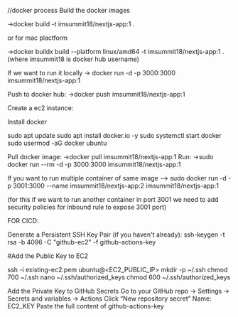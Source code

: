 //docker process
Build the docker images

→docker build -t imsummit18/nextjs-app:1 .

or for mac plactform

→docker buildx build --platform linux/amd64 -t imsummit18/nextjs-app:1 . (where imsummit18 is docker hub username)

If we want to run it locally
→ docker run -d -p 3000:3000 imsummit18/nextjs-app:1

Push to docker hub:
→docker push imsummit18/nextjs-app:1

Create a ec2 instance:

Install docker

sudo apt update
sudo apt install docker.io -y
sudo systemctl start docker
sudo usermod -aG docker ubuntu

Pull docker image:
→docker pull imsummit18/nextjs-app:1
Run:
→sudo docker run --rm -d -p 3000:3000 imsummit18/nextjs-app:1

If you want to run multiple container of same image
--> sudo docker run -d -p 3001:3000 --name imsummit18/nextjs-app:2 imsummit18/nextjs-app:1

(for this if we want to run another container in port 3001 we need to add security policies for inbound rule to expose 3001 port)

FOR CICD:

Generate a Persistent SSH Key Pair (if you haven't already):
ssh-keygen -t rsa -b 4096 -C "github-ec2" -f github-actions-key
    
#Add the Public Key to EC2

ssh -i existing-ec2.pem ubuntu@<EC2_PUBLIC_IP>
mkdir -p ~/.ssh
chmod 700 ~/.ssh
nano ~/.ssh/authorized_keys
chmod 600 ~/.ssh/authorized_keys

Add the Private Key to GitHub Secrets
Go to your GitHub repo → Settings → Secrets and variables → Actions
Click “New repository secret”
Name: EC2_KEY
Paste the full content of github-actions-key
